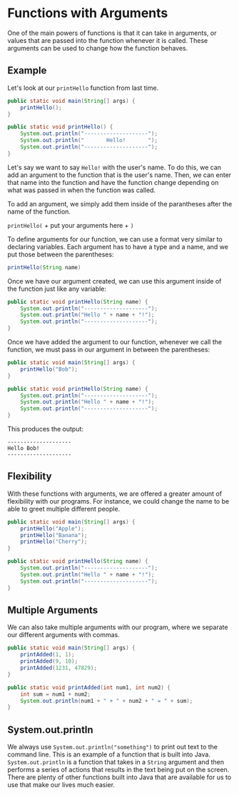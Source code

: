 # Functions with Arguments

One of the main powers of functions is that it can take in arguments, or values that are passed into the function whenever it is called. These arguments can be used to change how the function behaves.

## Example

Let's look at our `printHello` function from last time.

```java
public static void main(String[] args) {
    printHello();
}

public static void printHello() {
    System.out.println("--------------------");
    System.out.println("       Hello!       ");
    System.out.println("--------------------");
}
```

Let's say we want to say `Hello!` with the user's name. To do this, we can add an argument to the function that is the user's name. Then, we can enter that name into the function and have the function change depending on what was passed in when the function was called.

To add an argument, we simply add them inside of the parantheses after the name of the function.

`printHello(` + put your arguments here + `)`

To define arguments for our function, we can use a format very similar to declaring variables. Each argument has to have a type and a name, and we put those between the parentheses:

```java
printHello(String name)
```

Once we have our argument created, we can use this argument inside of the function just like any variable:

```java
public static void printHello(String name) {
    System.out.println("--------------------");
    System.out.println("Hello " + name + "!");
    System.out.println("--------------------");
}
```

Once we have added the argument to our function, whenever we call the function, we must pass in our argument in between the parentheses:

```java
public static void main(String[] args) {
    printHello("Bob");
}

public static void printHello(String name) {
    System.out.println("--------------------");
    System.out.println("Hello " + name + "!");
    System.out.println("--------------------");
}
```

This produces the output:

```text
--------------------
Hello Bob!
--------------------
```

## Flexibility

With these functions with arguments, we are offered a greater amount of flexibility with our programs. For instance, we could change the name to be able to greet multiple different people.

```java
public static void main(String[] args) {
    printHello("Apple");
    printHello("Banana");
    printHello("Cherry");
}

public static void printHello(String name) {
    System.out.println("--------------------");
    System.out.println("Hello " + name + "!");
    System.out.println("--------------------");
}
```

## Multiple Arguments

We can also take multiple arguments with our program, where we separate our different arguments with commas.

```java
public static void main(String[] args) {
    printAdded(1, 1);
    printAdded(9, 10);
    printAdded(1231, 47829);
}

public static void printAdded(int num1, int num2) {
    int sum = num1 + num2;
    System.out.println(num1 + " + " + num2 + " = " + sum);
}
```

## System.out.println

We always use `System.out.println("something")` to print out text to the command line. This is an example of a function that is built into Java. `System.out.println` is a function that takes in a `String` argument and then performs a series of actions that results in the text being put on the screen. There are plenty of other functions built into Java that are available for us to use that make our lives much easier.
